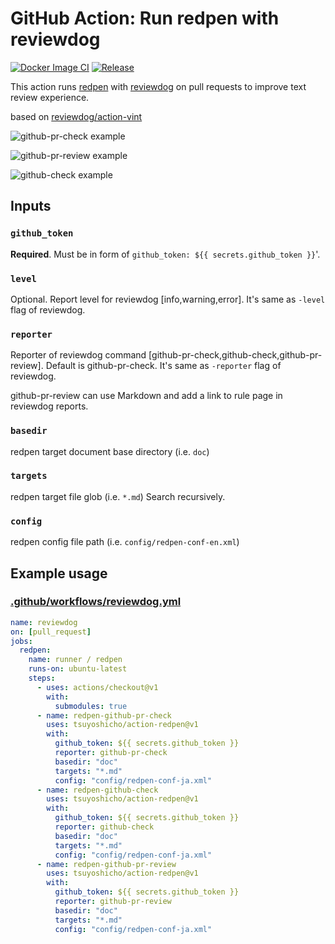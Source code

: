 # GitHub Action: Run redpen with reviewdog

[![Docker Image CI](https://github.com/tsuyoshicho/action-redpen/workflows/Docker%20Image%20CI/badge.svg)](https://github.com/tsuyoshicho/action-redpen/actions)
[![Release](https://github.com/tsuyoshicho/action-redpen/workflows/release/badge.svg)](https://github.com/tsuyoshicho/action-redpen/releases)

This action runs [redpen](https://github.com/redpen/redpen) with
[reviewdog](https://github.com/reviewdog/reviewdog) on pull requests to improve
text review experience.

based on [reviewdog/action-vint](https://github.com/reviewdog/action-vint)

![github-pr-check example](https://user-images.githubusercontent.com/96727/72157699-e4673b80-33fb-11ea-8b18-7f952cb8d4a8.png)

![github-pr-review example](https://user-images.githubusercontent.com/96727/72157708-ed580d00-33fb-11ea-8a83-ca54df7ac3e6.png)

![github-check example](https://user-images.githubusercontent.com/96727/72157719-f47f1b00-33fb-11ea-9fca-ba9274f10306.png)

## Inputs

### `github_token`

**Required**. Must be in form of `github_token: ${{ secrets.github_token }}`'.

### `level`

Optional. Report level for reviewdog [info,warning,error].
It's same as `-level` flag of reviewdog.

### `reporter`

Reporter of reviewdog command [github-pr-check,github-check,github-pr-review].
Default is github-pr-check.
It's same as `-reporter` flag of reviewdog.

github-pr-review can use Markdown and add a link to rule page in reviewdog reports.

### `basedir`

redpen target document base directory (i.e. `doc`)

### `targets`

redpen target file glob (i.e. `*.md`)
Search recursively.

### `config`

redpen config file path (i.e. `config/redpen-conf-en.xml`)

## Example usage

### [.github/workflows/reviewdog.yml](.github/workflows/reviewdog.yml)

```yml
name: reviewdog
on: [pull_request]
jobs:
  redpen:
    name: runner / redpen
    runs-on: ubuntu-latest
    steps:
      - uses: actions/checkout@v1
        with:
          submodules: true
      - name: redpen-github-pr-check
        uses: tsuyoshicho/action-redpen@v1
        with:
          github_token: ${{ secrets.github_token }}
          reporter: github-pr-check
          basedir: "doc"
          targets: "*.md"
          config: "config/redpen-conf-ja.xml"
      - name: redpen-github-check
        uses: tsuyoshicho/action-redpen@v1
        with:
          github_token: ${{ secrets.github_token }}
          reporter: github-check
          basedir: "doc"
          targets: "*.md"
          config: "config/redpen-conf-ja.xml"
      - name: redpen-github-pr-review
        uses: tsuyoshicho/action-redpen@v1
        with:
          github_token: ${{ secrets.github_token }}
          reporter: github-pr-review
          basedir: "doc"
          targets: "*.md"
          config: "config/redpen-conf-ja.xml"
```

